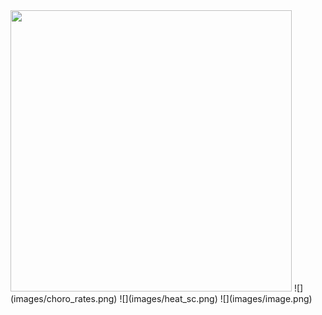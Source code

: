 <img src="https://github.com/ddiaz164/capstone_1/blob/master/images/choro_map.png" width="450" height="450">
![](images/choro_rates.png)
![](images/heat_sc.png)
![](images/image.png)

